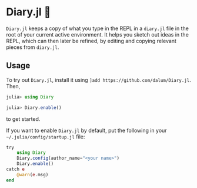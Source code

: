 # Diary.jl 📔

`Diary.jl` keeps a copy of what you type in the REPL in a `diary.jl` file in the root of your current active environment.  It helps you sketch out ideas in the REPL, which can then later be refined, by editing and copying relevant pieces from `diary.jl`.

## Usage

To try out `Diary.jl`, install it using `]add https://github.com/dalum/Diary.jl`. Then,
```julia
julia> using Diary

julia> Diary.enable()
```
to get started.

If you want to enable `Diary.jl` by default, put the following in your `~/.julia/config/startup.jl` file:
```julia
try
    using Diary
    Diary.config(author_name="<your name>")
    Diary.enable()
catch e
    @warn(e.msg)
end
```
